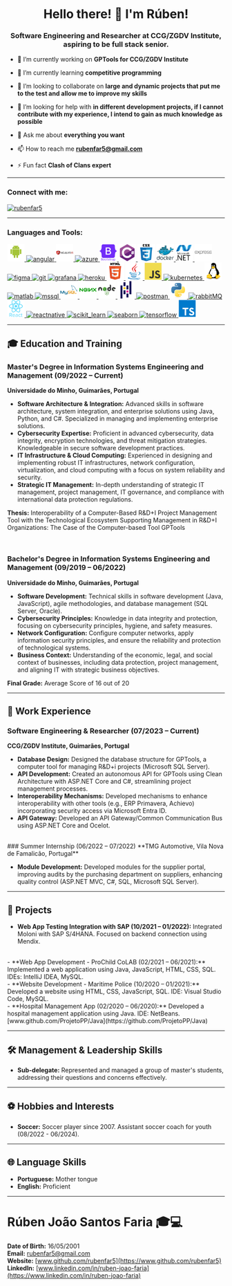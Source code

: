 <h1 align="center">Hello there! 👋 I'm Rúben! </h1>
<h3 align="center">Software Engineering and Researcher at CCG/ZGDV Institute, aspiring to be full stack senior.</h3>

- 🔭 I’m currently working on **GPTools for CCG/ZGDV Institute**

- 🌱 I’m currently learning **competitive programming**

- 👯 I’m looking to collaborate on **large and dynamic projects that put me to the test and allow me to improve my skills**

- 🤝 I’m looking for help with **in different development projects, if I cannot contribute with my experience, I intend to gain as much knowledge as possible**

- 💬 Ask me about **everything you want**

- 📫 How to reach me **rubenfar5@gmail.com**

- ⚡ Fun fact **Clash of Clans expert**

<hr>
<h3 align="left">Connect with me:</h3>
<p align="left">
<a href="https://linkedin.com/in/rubenfar5" target="blank"><img align="center" src="https://raw.githubusercontent.com/rahuldkjain/github-profile-readme-generator/master/src/images/icons/Social/linked-in-alt.svg" alt="rubenfar5" height="30" width="40" /></a>
</p>

<hr>
<h3 align="left">Languages and Tools:</h3>
<p align="left"> <a href="https://developer.android.com" target="_blank" rel="noreferrer"> <img src="https://raw.githubusercontent.com/devicons/devicon/master/icons/android/android-original-wordmark.svg" alt="android" width="40" height="40"/> </a> <a href="https://angular.io" target="_blank" rel="noreferrer"> <img src="https://angular.io/assets/images/logos/angular/angular.svg" alt="angular" width="40" height="40"/> </a> <a href="https://angular.io" target="_blank" rel="noreferrer"> <img src="https://raw.githubusercontent.com/devicons/devicon/master/icons/angularjs/angularjs-original-wordmark.svg" alt="angularjs" width="40" height="40"/> </a> <a href="https://azure.microsoft.com/en-in/" target="_blank" rel="noreferrer"> <img src="https://www.vectorlogo.zone/logos/microsoft_azure/microsoft_azure-icon.svg" alt="azure" width="40" height="40"/> </a> <a href="https://getbootstrap.com" target="_blank" rel="noreferrer"> <img src="https://raw.githubusercontent.com/devicons/devicon/master/icons/bootstrap/bootstrap-plain-wordmark.svg" alt="bootstrap" width="40" height="40"/> </a> <a href="https://www.w3schools.com/cs/" target="_blank" rel="noreferrer"> <img src="https://raw.githubusercontent.com/devicons/devicon/master/icons/csharp/csharp-original.svg" alt="csharp" width="40" height="40"/> </a> <a href="https://www.w3schools.com/css/" target="_blank" rel="noreferrer"> <img src="https://raw.githubusercontent.com/devicons/devicon/master/icons/css3/css3-original-wordmark.svg" alt="css3" width="40" height="40"/> </a> <a href="https://www.docker.com/" target="_blank" rel="noreferrer"> <img src="https://raw.githubusercontent.com/devicons/devicon/master/icons/docker/docker-original-wordmark.svg" alt="docker" width="40" height="40"/> </a> <a href="https://dotnet.microsoft.com/" target="_blank" rel="noreferrer"> <img src="https://raw.githubusercontent.com/devicons/devicon/master/icons/dot-net/dot-net-original-wordmark.svg" alt="dotnet" width="40" height="40"/> </a> <a href="https://expressjs.com" target="_blank" rel="noreferrer"> <img src="https://raw.githubusercontent.com/devicons/devicon/master/icons/express/express-original-wordmark.svg" alt="express" width="40" height="40"/> </a> <a href="https://www.figma.com/" target="_blank" rel="noreferrer"> <img src="https://www.vectorlogo.zone/logos/figma/figma-icon.svg" alt="figma" width="40" height="40"/> </a> <a href="https://git-scm.com/" target="_blank" rel="noreferrer"> <img src="https://www.vectorlogo.zone/logos/git-scm/git-scm-icon.svg" alt="git" width="40" height="40"/> </a> <a href="https://grafana.com" target="_blank" rel="noreferrer"> <img src="https://www.vectorlogo.zone/logos/grafana/grafana-icon.svg" alt="grafana" width="40" height="40"/> </a> <a href="https://heroku.com" target="_blank" rel="noreferrer"> <img src="https://www.vectorlogo.zone/logos/heroku/heroku-icon.svg" alt="heroku" width="40" height="40"/> </a> <a href="https://www.w3.org/html/" target="_blank" rel="noreferrer"> <img src="https://raw.githubusercontent.com/devicons/devicon/master/icons/html5/html5-original-wordmark.svg" alt="html5" width="40" height="40"/> </a> <a href="https://www.java.com" target="_blank" rel="noreferrer"> <img src="https://raw.githubusercontent.com/devicons/devicon/master/icons/java/java-original.svg" alt="java" width="40" height="40"/> </a> <a href="https://developer.mozilla.org/en-US/docs/Web/JavaScript" target="_blank" rel="noreferrer"> <img src="https://raw.githubusercontent.com/devicons/devicon/master/icons/javascript/javascript-original.svg" alt="javascript" width="40" height="40"/> </a> <a href="https://kubernetes.io" target="_blank" rel="noreferrer"> <img src="https://www.vectorlogo.zone/logos/kubernetes/kubernetes-icon.svg" alt="kubernetes" width="40" height="40"/> </a> <a href="https://www.linux.org/" target="_blank" rel="noreferrer"> <img src="https://raw.githubusercontent.com/devicons/devicon/master/icons/linux/linux-original.svg" alt="linux" width="40" height="40"/> </a> <a href="https://www.mathworks.com/" target="_blank" rel="noreferrer"> <img src="https://upload.wikimedia.org/wikipedia/commons/2/21/Matlab_Logo.png" alt="matlab" width="40" height="40"/> </a> <a href="https://www.microsoft.com/en-us/sql-server" target="_blank" rel="noreferrer"> <img src="https://www.svgrepo.com/show/303229/microsoft-sql-server-logo.svg" alt="mssql" width="40" height="40"/> </a> <a href="https://www.mysql.com/" target="_blank" rel="noreferrer"> <img src="https://raw.githubusercontent.com/devicons/devicon/master/icons/mysql/mysql-original-wordmark.svg" alt="mysql" width="40" height="40"/> </a> <a href="https://www.nginx.com" target="_blank" rel="noreferrer"> <img src="https://raw.githubusercontent.com/devicons/devicon/master/icons/nginx/nginx-original.svg" alt="nginx" width="40" height="40"/> </a> <a href="https://nodejs.org" target="_blank" rel="noreferrer"> <img src="https://raw.githubusercontent.com/devicons/devicon/master/icons/nodejs/nodejs-original-wordmark.svg" alt="nodejs" width="40" height="40"/> </a> <a href="https://pandas.pydata.org/" target="_blank" rel="noreferrer"> <img src="https://raw.githubusercontent.com/devicons/devicon/2ae2a900d2f041da66e950e4d48052658d850630/icons/pandas/pandas-original.svg" alt="pandas" width="40" height="40"/> </a> <a href="https://postman.com" target="_blank" rel="noreferrer"> <img src="https://www.vectorlogo.zone/logos/getpostman/getpostman-icon.svg" alt="postman" width="40" height="40"/> </a> <a href="https://www.python.org" target="_blank" rel="noreferrer"> <img src="https://raw.githubusercontent.com/devicons/devicon/master/icons/python/python-original.svg" alt="python" width="40" height="40"/> </a> <a href="https://www.rabbitmq.com" target="_blank" rel="noreferrer"> <img src="https://www.vectorlogo.zone/logos/rabbitmq/rabbitmq-icon.svg" alt="rabbitMQ" width="40" height="40"/> </a> <a href="https://reactjs.org/" target="_blank" rel="noreferrer"> <img src="https://raw.githubusercontent.com/devicons/devicon/master/icons/react/react-original-wordmark.svg" alt="react" width="40" height="40"/> </a> <a href="https://reactnative.dev/" target="_blank" rel="noreferrer"> <img src="https://reactnative.dev/img/header_logo.svg" alt="reactnative" width="40" height="40"/> </a> <a href="https://scikit-learn.org/" target="_blank" rel="noreferrer"> <img src="https://upload.wikimedia.org/wikipedia/commons/0/05/Scikit_learn_logo_small.svg" alt="scikit_learn" width="40" height="40"/> </a> <a href="https://seaborn.pydata.org/" target="_blank" rel="noreferrer"> <img src="https://seaborn.pydata.org/_images/logo-mark-lightbg.svg" alt="seaborn" width="40" height="40"/> </a> <a href="https://www.tensorflow.org" target="_blank" rel="noreferrer"> <img src="https://www.vectorlogo.zone/logos/tensorflow/tensorflow-icon.svg" alt="tensorflow" width="40" height="40"/> </a> <a href="https://www.typescriptlang.org/" target="_blank" rel="noreferrer"> <img src="https://raw.githubusercontent.com/devicons/devicon/master/icons/typescript/typescript-original.svg" alt="typescript" width="40" height="40"/> </a> </p>
<hr>

## 🎓 Education and Training

### Master's Degree in Information Systems Engineering and Management (09/2022 – Current)
**Universidade do Minho, Guimarães, Portugal**

- **Software Architecture & Integration:** Advanced skills in software architecture, system integration, and enterprise solutions using Java, Python, and C#. Specialized in managing and implementing enterprise solutions.
- **Cybersecurity Expertise:** Proficient in advanced cybersecurity, data integrity, encryption technologies, and threat mitigation strategies. Knowledgeable in secure software development practices.
- **IT Infrastructure & Cloud Computing:** Experienced in designing and implementing robust IT infrastructures, network configuration, virtualization, and cloud computing with a focus on system reliability and security.
- **Strategic IT Management:** In-depth understanding of strategic IT management, project management, IT governance, and compliance with international data protection regulations.

**Thesis:** Interoperability of a Computer-Based R&D+I Project Management Tool with the Technological Ecosystem Supporting Management in R&D+I Organizations: The Case of the Computer-based Tool GPTools

<br>

### Bachelor's Degree in Information Systems Engineering and Management (09/2019 – 06/2022)
**Universidade do Minho, Guimarães, Portugal**

- **Software Development:** Technical skills in software development (Java, JavaScript), agile methodologies, and database management (SQL Server, Oracle).
- **Cybersecurity Principles:** Knowledge in data integrity and protection, focusing on cybersecurity principles, hygiene, and safety measures.
- **Network Configuration:** Configure computer networks, apply information security principles, and ensure the reliability and protection of technological systems.
- **Business Context:** Understanding of the economic, legal, and social context of businesses, including data protection, project management, and aligning IT with strategic business objectives.

**Final Grade:** Average Score of 16 out of 20

<hr>

## 💼 Work Experience

### Software Engineering & Researcher (07/2023 – Current)
**CCG/ZGDV Institute, Guimarães, Portugal**

- **Database Design:** Designed the database structure for GPTools, a computer tool for managing R&D+i projects (Microsoft SQL Server).
- **API Development:** Created an autonomous API for GPTools using Clean Architecture with ASP.NET Core and C#, streamlining project management processes.
- **Interoperability Mechanisms:** Developed mechanisms to enhance interoperability with other tools (e.g., ERP Primavera, Achievo) incorporating security access via Microsoft Entra ID.
- **API Gateway:** Developed an API Gateway/Common Communication Bus using ASP.NET Core and Ocelot.

<br>
### Summer Internship (06/2022 – 07/2022)
**TMG Automotive, Vila Nova de Famalicão, Portugal**

- **Module Development:** Developed modules for the supplier portal, improving audits by the purchasing department on suppliers, enhancing quality control (ASP.NET MVC, C#, SQL, Microsoft SQL Server).

<hr>

## 🚀 Projects

- **Web App Testing Integration with SAP (10/2021 – 01/2022):** Integrated Moloni with SAP S/4HANA. Focused on backend connection using Mendix.
<br>
- **Web App Development - ProChild CoLAB (02/2021 – 06/2021):** Implemented a web application using Java, JavaScript, HTML, CSS, SQL. IDEs: IntelliJ IDEA, MySQL.
<br>
- **Website Development - Maritime Police (10/2020 – 01/2021):** Developed a website using HTML, CSS, JavaScript, SQL. IDE: Visual Studio Code, MySQL.
<br>
- **Hospital Management App (02/2020 – 06/2020):** Developed a hospital management application using Java. IDE: NetBeans. [www.github.com/ProjetoPP/Java](https://github.com/ProjetoPP/Java)

<hr>

## 🛠 Management & Leadership Skills

- **Sub-delegate:** Represented and managed a group of master's students, addressing their questions and concerns effectively.

<hr>

## ⚽ Hobbies and Interests

- **Soccer:** Soccer player since 2007. Assistant soccer coach for youth (08/2022 - 06/2024).
<hr>

## 🌐 Language Skills

- **Portuguese:** Mother tongue
- **English:** Proficient

<hr>

# Rúben João Santos Faria 🎓💻

**Date of Birth:** 16/05/2001  
**Email:** [rubenfar5@gmail.com](mailto:rubenfar5@gmail.com)  
**Website:** [www.github.com/rubenfar5](https://www.github.com/rubenfar5)  
**LinkedIn:** [www.linkedin.com/in/ruben-joao-faria](https://www.linkedin.com/in/ruben-joao-faria)
